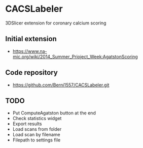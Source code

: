 # CACSLabeler

3DSlicer extension for coronary calcium scoring

## Initial extension 
- https://www.na-mic.org/wiki/2014_Summer_Prioject_Week:AgatstonScoring

## Code repository

- https://github.com/Berni1557/CACSLabeler.git



## TODO

- Put ComputeAgatston button at the end
- Check statistics widget
- Export results
- Load scans from folder
- Load scan by filename
- Filepath to settings file